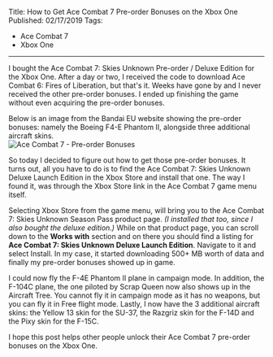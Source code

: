 Title: How to Get Ace Combat 7 Pre-order Bonuses on the Xbox One
Published: 02/17/2019
Tags: 
   - Ace Combat 7
   - Xbox One
---
I bought the Ace Combat 7: Skies Unknown Pre-order / Deluxe Edition for the Xbox One. After a day or two, I received the code to download Ace Combat 6: Fires of Liberation, but that's it. Weeks have gone by and I never received the other pre-order bonuses. I ended up finishing the game without even acquiring the pre-order bonuses. 

Below is an image from the Bandai EU website showing the pre-order bonuses: namely the Boeing F4-E Phantom II, alongside three additional aircraft skins.  
<img src="https://static.bandainamcoent.eu/high/ace-combat/ace-combat-7/04-retailers/ac7_preorder_mockup_pc_en.jpg" alt="Ace Combat 7 - Pre-order Bonuses" title="Ace Combat 7 - Pre-order Bonuses" style="max-width: 80%;">

So today I decided to figure out how to get those pre-order bonuses. It turns out, all you have to do is to find the Ace Combat 7: Skies Unknown Deluxe Launch Edition in the Xbox Store and install that one. The way I found it, was through the Xbox Store link in the Ace Combat 7 game menu itself. 

Selecting Xbox Store from the game menu, will bring you to the Ace Combat 7: Skies Unknown Season Pass product page. *(I installed that too, since I also bought the deluxe edition.)* While on that product page, you can scroll down to the **Works with** section and on there you should find a listing for **Ace Combat 7: Skies Unknown Deluxe Launch Edition**. Navigate to it and select Install. In my case, it started downloading 500+ MB worth of data and finally my pre-order bonuses showed up in game. 

I could now fly the F-4E Phantom II plane in campaign mode. In addition, the F-104C plane, the one piloted by Scrap Queen now also shows up in the Aircraft Tree. You cannot fly it in campaign mode as it has no weapons, but you can fly it in Free flight mode. Lastly, I now have the 3 additional aircraft skins: the Yellow 13 skin for the SU-37, the Razgriz skin for the F-14D and the Pixy skin for the F-15C.

I hope this post helps other people unlock their Ace Combat 7 pre-order bonuses on the Xbox One.